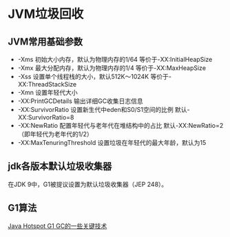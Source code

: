# JVM垃圾回收

## JVM常用基础参数
* -Xms 初始大小内存，默认为物理内存的1/64 等价于-XX:InitialHeapSize
* -Xmx 最大分配内存，默认为物理内存的1/4 等价于-XX:MaxHeapSize
* -Xss 设置单个线程栈的大小，默认512K～1024K 等价于-XX:ThreadStackSize
* -Xmn 设置年轻代大小
* -XX:PrintGCDetails 输出详细GC收集日志信息
* -XX:SurvivorRatio 设置新生代中eden和S0/S1空间的比例 默认-XX:SurvivorRatio=8
* -XX:NewRatio 配置年轻代与老年代在堆结构中的占比 默认-XX:NewRatio=2（即年轻代为老年代的1/2）
* -XX:MaxTenuringThreshold 设置垃圾在年轻代的最大年龄，默认为15


## jdk各版本默认垃圾收集器

在JDK 9中，G1被提议设置为默认垃圾收集器（JEP 248）。


## G1算法
[Java Hotspot G1 GC的一些关键技术](https://tech.meituan.com/2016/09/23/g1.html)
